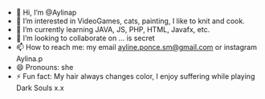 - 👋 Hi, I’m @Aylinap
- 👀 I’m interested in VideoGames, cats, painting, I like to knit and cook.
- 🌱 I’m currently learning JAVA, JS, PHP, HTML, Javafx, etc.
- 💞️ I’m looking to collaborate on ... is secret
- 📫 How to reach me: my email ayline.ponce.sm@gmail.com or instagram Aylina.p
- 😄 Pronouns: she
- ⚡ Fun fact: My hair always changes color, I enjoy suffering while playing Dark Souls x.x

<!---
Aylinap/Aylinap is a ✨ special ✨ repository because its `README.md` (this file) appears on your GitHub profile.
You can click the Preview link to take a look at your changes.
--->
